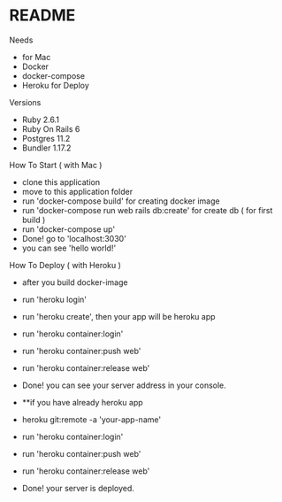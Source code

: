 # README

Needs

- for Mac
- Docker
- docker-compose
- Heroku for Deploy

Versions

- Ruby 2.6.1
- Ruby On Rails 6
- Postgres 11.2
- Bundler 1.17.2

How To Start ( with Mac )

- clone this application
- move to this application folder
- run 'docker-compose build' for creating docker image
- run 'docker-compose run web rails db:create' for create db ( for first build )
- run 'docker-compose up'
- Done! go to 'localhost:3030'
- you can see 'hello world!'

How To Deploy ( with Heroku )

- after you build docker-image
- run 'heroku login'
- run 'heroku create', then your app will be heroku app
- run 'heroku container:login'
- run 'heroku container:push web'
- run 'heroku container:release web'
- Done! you can see your server address in your console.

- \*\*if you have already heroku app
- heroku git:remote -a 'your-app-name'
- run 'heroku container:login'
- run 'heroku container:push web'
- run 'heroku container:release web'
- Done! your server is deployed.
